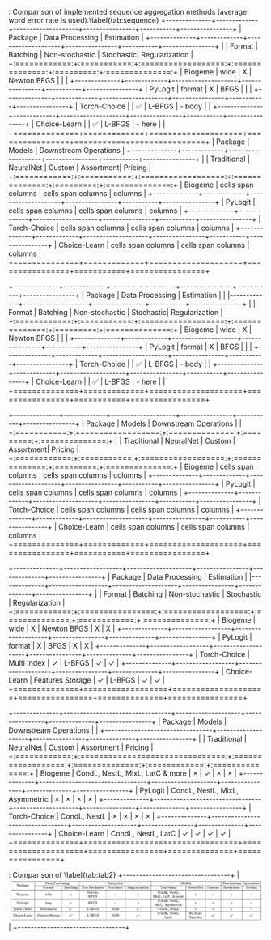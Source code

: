 

: Comparison of implemented sequence aggregation methods (average word error rate is used).\label{tab:sequence}
+--------------+-------------+--------------------+----------------+-----------+----------------+
| Package      | Data Processing                  | Estimation                                  |
+--------------+-------------+--------------------+----------------+-----------+----------------+
|              | Format      | Batching           | Non-stochastic | Stochastic| Regularization |
+:============:+:===========:+:==================:+:==============:+:=========:+:==============:+
| Biogeme      | wide        |     X              | Newton BFGS    |           |                |
+--------------+-------------+--------------------+----------------+-----------+----------------+
| PyLogit      | format      |     X              | BFGS           |           |                |
+--------------+-------------+--------------------+----------------+-----------+----------------+
| Torch-Choice |             | :white_check_mark: | L-BFGS         | - body    |                |
+--------------+-------------+--------------------+----------------+-----------+----------------+
| Choice-Learn |             | :white_check_mark: | L-BFGS         | - here    |                |
+==============+=============+====================+================+===========+================+
| Package      | Models                                            | Downstream Operations      |
+--------------+-------------+--------------------+----------------+-----------+----------------+
|              | Traditional |          NeuralNet |         Custom | Assortment|       Pricing  |
+:============:+:===========:+:==================:+:==============:+:=========:+:==============:+
| Biogeme      | cells span columns               | cells        span columns  |      columns   |
+--------------+-------------+--------------------+----------------+-----------+----------------+
| PyLogit      | cells span columns               | cells        span columns  | columns        |
+--------------+-------------+--------------------+----------------+-----------+----------------+
| Torch-Choice | cells span columns               | cells        span columns  |      columns   |
+--------------+-------------+--------------------+----------------+-----------+----------------+
| Choice-Learn | cells span columns               | cells  span       columns  | columns        |
+==============+=============+====================+================+===========+================+

+--------------+-------------+--------------------+----------------+-----------+----------------+
| Package      | Data Processing                  | Estimation                                  |
|              |-------------+--------------------+----------------+-----------+----------------+
|              | Format      | Batching           | Non-stochastic | Stochastic| Regularization |
+:============:+:===========:+:==================:+:==============:+:=========:+:==============:+
| Biogeme      | wide        |     X              | Newton BFGS    |           |                |
+--------------+-------------+--------------------+----------------+-----------+----------------+
| PyLogit      | format      |     X              | BFGS           |           |                |
+--------------+-------------+--------------------+----------------+-----------+----------------+
| Torch-Choice |             | :white_check_mark: | L-BFGS         | - body    |                |
+--------------+-------------+--------------------+----------------+-----------+----------------+
| Choice-Learn |             | :white_check_mark: | L-BFGS         | - here    |                |
+==============+=============+====================+================+===========+================+

+--------------+-------------+--------------------+----------------+-----------+----------------+
| Package      | Models                                            | Downstream Operations      |
|              +:===========:+:==================:+:==============:+:=========:+:==============:+
|              | Traditional |          NeuralNet |         Custom | Assortment|       Pricing  |
+:============:+:===========:+:==================:+:==============:+:=========:+:==============:+
| Biogeme      | cells span columns               | cells        span columns  |      columns   |
+--------------+-------------+--------------------+----------------+-----------+----------------+
| PyLogit      | cells span columns               | cells        span columns  | columns        |
+--------------+-------------+--------------------+----------------+-----------+----------------+
| Torch-Choice | cells span columns               | cells        span columns  |      columns   |
+--------------+-------------+--------------------+----------------+-----------+----------------+
| Choice-Learn | cells span columns               | cells  span       columns  | columns        |
+==============+=============+====================+================+===========+================+


+--------------+------------------+--------------------+----------------+--------------+----------------+
| Package      | Data Processing                       | Estimation                                     |
|--------------+------------------+--------------------+----------------+--------------+----------------+
|              | Format           | Batching           | Non-stochastic | Stochastic   | Regularization |
+:============:+:================:+:==================:+:==============:+:============:+:==============:+
| Biogeme      | wide             |     X              | Newton BFGS    |     X        |        X       |
+--------------+------------------+--------------------+----------------+--------------+----------------+
| PyLogit      | format           |     X              | BFGS           |     X        |       X        |
+--------------+------------------+--------------------+----------------+--------------+----------------+
| Torch-Choice | Multi Index      | $\checkmark$       | L-BFGS         | $\checkmark$ | $\checkmark$   |
+--------------+------------------+--------------------+----------------+--------------+----------------+
| Choice-Learn | Features Storage | $\checkmark$       | L-BFGS         | $\checkmark$ | $\checkmark$   |
+==============+==================+====================+================+==============+================+


+--------------+---------------------------------+--------------------+----------------+--------------+----------------+
| Package      | Models                                                                | Downstream Operations         |
|              +---------------------------------+--------------------+----------------+--------------+----------------+
|              | Traditional                     |          NeuralNet |         Custom | Assortment   |     Pricing    |
+:============:+:===============================:+:==================:+:==============:+:============:+:==============:+
| Biogeme      | CondL, NestL, MixL, LatC & more | $\times$           | $\checkmark$   |   $\times$   |   $\times$     |
+--------------+---------------------------------+--------------------+----------------+--------------+----------------+
| PyLogit      | CondL, NestL, MixL, Asymmetric  |  $\times$          | $\times$       |   $\times$   |   $\times$     |
+--------------+---------------------------------+--------------------+----------------+--------------+----------------+
| Torch-Choice | CondL, NestL                    | $\times$           | $\times$       |  $\times$    |   $\times$     |
+--------------+---------------------------------+--------------------+----------------+--------------+----------------+
| Choice-Learn | CondL, NestL, LatC              | $\checkmark$       | $\checkmark$   | $\checkmark$ | $\checkmark$   |
+==============+=================================+====================+================+==============+================+


: Comparison of \label{tab:tab2}
+---------------------------------+
|![](../illustrations/table.png)  |
+---------------------------------+
